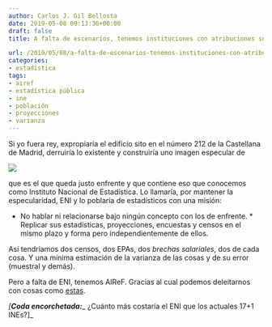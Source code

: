 ```yaml
---
author: Carlos J. Gil Bellosta
date: 2019-05-08 09:13:36+00:00
draft: false
title: A falta de escenarios, tenemos instituciones con atribuciones solapadas

url: /2019/05/08/a-falta-de-escenarios-tenemos-instituciones-con-atribuciones-solapadas/
categories:
- estadística
tags:
- airef
- estadística pública
- ine
- población
- proyecciones
- varianza
---
```





Si yo fuera rey, expropiaría el edificio sito en el número 212 de la Castellana de Madrid, derruiría lo existente y construiría uno imagen especular de







![](/wp-uploads/2019/05/Edificio_del_I.N.E._Madrid_03.jpg)








que es el que queda justo enfrente y que contiene eso que conocemos como Instituto Nacional de Estadística. Lo llamaría, por mantener la especularidad, ENI y lo poblaría de estadísticos con una misión:





  * No hablar ni relacionarse bajo ningún concepto con los de enfrente.  * Replicar sus estadísticas, proyecciones, encuestas y censos en el mismo plazo y forma pero independientemente de ellos.





Así tendríamos dos censos, dos EPAs, dos _brechas salariales_, dos de cada cosa. Y una mínima estimación de la varianza de las cosas y de su error (muestral y demás).







Pero a falta de ENI, tenemos AIReF. Gracias al cual podemos deleitarnos con cosas como [estas](http://nadaesgratis.es/j-ignacio-conde-ruiz/nuevas-proyecciones-demograficas-ine-vs-airef).







_[_**_Coda encorchetada:_**_ ¿Cuánto más costaría el ENI que los actuales 17+1 INEs?]_



